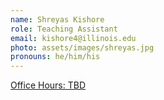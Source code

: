 ```yaml
---
name: Shreyas Kishore
role: Teaching Assistant
email: kishore4@illinois.edu
photo: assets/images/shreyas.jpg
pronouns: he/him/his
---
```


[Office Hours: TBD](#TODO)